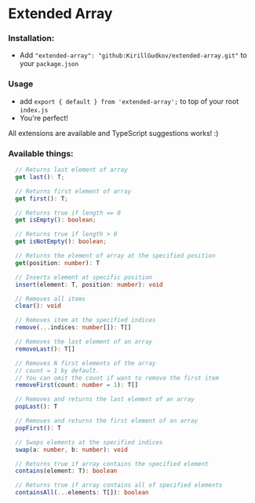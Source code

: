 # Extended Array

### Installation:
- Add `"extended-array": "github:KirillGudkov/extended-array.git"` to your `package.json`

### Usage
- add `export { default } from 'extended-array';` to top of your root `index.js`
- You're perfect!

All extensions are available and TypeScript suggestions works! :)

### Available things:
```typescript
  // Returns last element of array
  get last(): T;

  // Returns first element of array
  get first(): T;

  // Returns true if length == 0
  get isEmpty(): boolean;

  // Returns true if length > 0
  get isNotEmpty(): boolean;

  // Returns the element of array at the specified position
  get(position: number): T

  // Inserts element at specific position
  insert(element: T, position: number): void

  // Removes all items
  clear(): void

  // Removes item at the specified indices
  remove(...indices: number[]): T[]

  // Removes the last element of an array
  removeLast(): T[]

  // Removes N first elements of the array
  // count = 1 by default. 
  // You can omit the count if want to remove the first item
  removeFirst(count: number = 1): T[]

  // Removes and returns the last element of an array
  popLast(): T

  // Removes and returns the first element of an array
  popFirst(): T

  // Swaps elements at the specified indices
  swap(a: number, b: number): void

  // Returns true if array contains the specified element
  contains(element: T): boolean

  // Returns true if array contains all of specified elements
  containsAll(...elements: T[]): boolean
```
